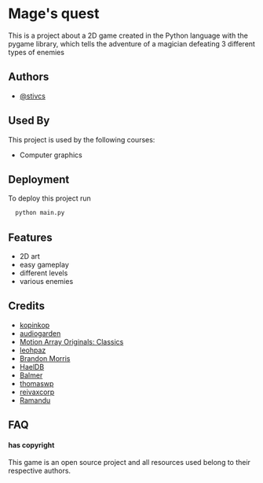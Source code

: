 
# Mage's quest

This is a project about a 2D game created in the Python language with the pygame library, which tells the adventure of a magician defeating 3 different types of enemies


## Authors

- [@stivcs](https://www.github.com/stivcs)


## Used By

This project is used by the following courses:

- Computer graphics



## Deployment

To deploy this project run

```bash
  python main.py
```


## Features

- 2D art
- easy gameplay
- different levels
- various enemies


## Credits

- [kopinkop](https://motionarray.com/browse/producer/kopinkop/)
- [audiogarden](https://motionarray.com/browse/producer/audiogarden/)
- [Motion Array Originals: Classics](https://motionarray.com/browse/producer/motion-array-originals-classics/)
- [leohpaz](https://opengameart.org/users/leohpaz)
- [Brandon Morris](https://opengameart.org/users/haeldb)
- [HaelDB](https://opengameart.org/users/haeldb)
- [Balmer](https://opengameart.org/users/balmer)
- [thomaswp](https://opengameart.org/users/thomaswp)
- [reivaxcorp](https://opengameart.org/users/reivaxcorp)
- [Ramandu](https://opengameart.org/users/ramandu)
## FAQ

#### has copyright

This game is an open source project and all resources used belong to their respective authors.




